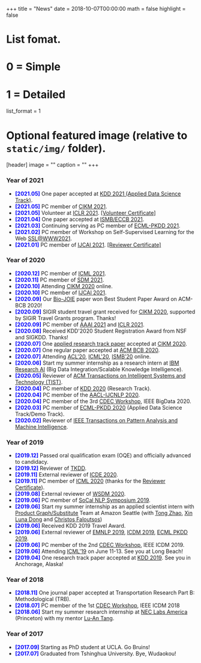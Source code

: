 +++
title = "News"
date = 2018-10-07T00:00:00
math = false
highlight = false

# List fomat.
#   0 = Simple
#   1 = Detailed
list_format = 1

# Optional featured image (relative to `static/img/` folder).
[header]
image = ""
caption = ""
+++

### Year of 2021
- <span style="color:blue">**[2021.05]**</span> One paper accepted at [KDD 2021 (Applied Data Science Track)](https://www.kdd.org/kdd2021).
- <span style="color:blue">**[2021.05]**</span> PC member of [CIKM 2021](https://www.cikm2021.org/).
- <span style="color:blue">**[2021.05]**</span> Volunteer at [ICLR 2021](https://iclr.cc/Conferences/2021). [\[Volunteer Certificate\]](https://www.haojunheng.com/files/others/ICLR21_Certificate.pdf)
- <span style="color:blue">**[2021.04]**</span> One paper accepted at [ISMB/ECCB 2021](https://www.iscb.org/ismbeccb2021).
- <span style="color:blue">**[2021.03]**</span> Continuing serving as PC member of [ECML-PKDD 2021](https://2021.ecmlpkdd.org/).
- <span style="color:blue">**[2021.02]**</span> PC member of Workshop on Self-Supervised Learning for the Web [SSL@WWW2021](https://www.aminer.cn/ssl_www2021).
- <span style="color:blue">**[2021.01]**</span> PC member of [IJCAI 2021](https://ijcai-21.org/). [\[Reviewer Certificate\]](https://www.haojunheng.com/files/others/IJCAI21_ReviewerCertificate.pdf)

### Year of 2020
- <span style="color:blue">**[2020.12]**</span> PC member of [ICML 2021](https://icml.cc/Conferences/2021).
- <span style="color:blue">**[2020.11]**</span> PC member of [SDM 2021](https://www.siam.org/conferences/cm/conference/sdm21).
- <span style="color:blue">**[2020.10]**</span> Attending [CIKM 2020](https://cikm2020.org/) online.
- <span style="color:blue">**[2020.10]**</span> PC member of [IJCAI 2021](https://ijcai-21.org/).
- <span style="color:blue">**[2020.09]**</span> Our [Bio-JOIE](https://www.haojunheng.com/project/goterm/) paper won Best Student Paper Award on ACM-BCB 2020!
- <span style="color:blue">**[2020.09]**</span>  SIGIR student travel grant received for [CIKM 2020](https://cikm2020.org/), supported by SIGIR Travel Grants program. Thanks!
- <span style="color:blue">**[2020.09]**</span> PC member of [AAAI 2021](https://aaai.org/Conferences/AAAI-21/) and [ICLR 2021](https://iclr.cc/).
- <span style="color:blue">**[2020.08]**</span> Received KDD'2020 Student Registration Award from NSF and SIGKDD. Thanks!
- <span style="color:blue">**[2020.07]**</span> One [applied research track paper](https://www.amazon.science/blog/improving-complementary-product-recommendations) accepted at [CIKM 2020](https://cikm2020.org/).
- <span style="color:blue">**[2020.07]**</span> One regular paper accepted at [ACM BCB 2020](https://acm-bcb.org/2020/index.php).
- <span style="color:blue">**[2020.07]**</span> Attending [ACL'20](https://acl2020.org/), [ICML'20](https://icml.cc/), [ISMB'20](https://www.iscb.org/ismb2020) online.
- <span style="color:blue">**[2020.06]**</span> Start my summer internship as a research intern at [IBM Research AI](https://www.research.ibm.com/) (Big Data Integration/Scalable Knowledge Intelligence).
- <span style="color:blue">**[2020.05]**</span> Reviewer of [ACM Transactions on Intelligent Systems and Technology (TIST)](https://dl.acm.org/journal/tist).
- <span style="color:blue">**[2020.04]**</span> PC member of [KDD 2020](https://www.kdd.org/kdd2020/) (Research Track).
- <span style="color:blue">**[2020.04]**</span> PC member of the [AACL-IJCNLP 2020](http://aacl2020.org/).
- <span style="color:blue">**[2020.04]**</span> PC member of the 3rd [CDEC Workshop](http://www.panda.sys.t.u-tokyo.ac.jp/CDEC/2020/), IEEE BigData 2020.
- <span style="color:blue">**[2020.03]**</span> PC member of [ECML-PKDD 2020](https://ecmlpkdd2020.net/) (Applied Data Science Track/Demo Track).
- <span style="color:blue">**[2020.02]**</span> Reviewer of [IEEE Transactions on Pattern Analysis and Machine Intelligence](https://ieeexplore.ieee.org/xpl/RecentIssue.jsp?punumber=34).

### Year of 2019
- <span style="color:blue">**[2019.12]**</span> Passed oral qualification exam (OQE) and officially advanced to candidacy.
- <span style="color:blue">**[2019.12]**</span> Reviewer of [TKDD](https://tkdd.acm.org/).
- <span style="color:blue">**[2019.11]**</span> External reviewer of [ICDE 2020](https://www.utdallas.edu/icde/).
- <span style="color:blue">**[2019.11]**</span> PC member of [ICML 2020](https://icml.cc/) (thanks for the [Reviewer Certificate](https://www.haojunheng.com/files/others/ICML20_Certificate.pdf)).
- <span style="color:blue">**[2019.08]**</span> External reviewer of [WSDM 2020](http://www.wsdm-conference.org/2020/).
- <span style="color:blue">**[2019.06]**</span> PC member of [SoCal NLP Symposium 2019](https://socalnlp.github.io/symp19/index.html).
- <span style="color:blue">**[2019.06]**</span> Start my summer internship as an applied scientist intern with [Product Graph/Substitute](https://blog.aboutamazon.com/innovation/making-search-easier) Team at Amazon Seattle (with [Tong Zhao](https://www.linkedin.com/in/tonytongzhao/), [Xin Luna Dong](http://lunadong.com/) and [Christos Faloutsos](http://www.cs.cmu.edu/~christos/))
- <span style="color:blue">**[2019.06]**</span> Received KDD 2019 Travel Award.
- <span style="color:blue">**[2019.06]**</span> External reviewer of [EMNLP 2019](https://www.emnlp-ijcnlp2019.org/), [ICDM 2019](http://icdm2019.bigke.org/), [ECML PKDD 2019](http://www.ecmlpkdd2019.org/).
- <span style="color:blue">**[2019.06]**</span> PC member of the 2nd [CDEC Workshop](http://www.panda.sys.t.u-tokyo.ac.jp/CDEC/2019/), IEEE ICDM 2019.
- <span style="color:blue">**[2019.06]**</span> Attending [ICML'19](https://icml.cc/) on June 11-13. See you at Long Beach!
- <span style="color:blue">**[2019.04]**</span> One research track paper accepted at [KDD 2019](https://www.kdd.org/kdd2019/). See you in Anchorage, Alaska!

### Year of 2018

- <span style="color:blue">**[2018.11]**</span> One journal paper accepted at Transportation Research Part B: Methodological (TRB). 
- <span style="color:blue">**[2018.07]**</span> PC member of the 1st [CDEC Workshop](http://www.panda.sys.t.u-tokyo.ac.jp/CDEC/2018/), IEEE ICDM 2018
- <span style="color:blue">**[2018.06]**</span> Start my summer research internship at [NEC Labs America](http://www.nec-labs.com/research-departments/computer-security/computer-security-home) (Princeton) with my mentor [Lu-An Tang](http://www.nec-labs.com/lu-an-tang). 

### Year of 2017

- <span style="color:blue">**[2017.09]**</span> Starting as PhD student at UCLA. Go Bruins!
- <span style="color:blue">**[2017.07]**</span> Graduated from Tshinghua University. Bye, Wudaokou!
